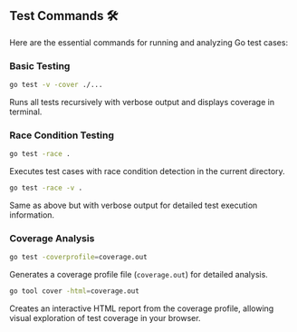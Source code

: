 ## Test Commands 🛠️

Here are the essential commands for running and analyzing Go test cases:

### Basic Testing

```bash
go test -v -cover ./...
```

Runs all tests recursively with verbose output and displays coverage in terminal.

### Race Condition Testing

```bash
go test -race .
```

Executes test cases with race condition detection in the current directory.

```bash
go test -race -v .
```

Same as above but with verbose output for detailed test execution information.

### Coverage Analysis

```bash
go test -coverprofile=coverage.out
```

Generates a coverage profile file (`coverage.out`) for detailed analysis.

```bash
go tool cover -html=coverage.out
```

Creates an interactive HTML report from the coverage profile, allowing visual exploration of test coverage in your browser.
